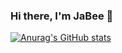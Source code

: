 ### Hi there, I'm JaBee 👋

[![Anurag's GitHub stats](https://github-readme-stats.vercel.app/api?username=jabee7531)](https://github.com/jabee7531)
